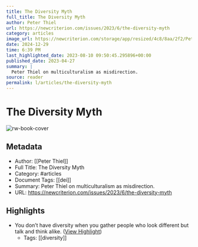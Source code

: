 ```yaml
---
title: The Diversity Myth
full_title: The Diversity Myth
author: Peter Thiel
url: https://newcriterion.com/issues/2023/6/the-diversity-myth
category: articles
image_url: https://newcriterion.com/storage/app/resized/4c8/8aa/2f2/Peter_TNC004_resized_4c88aa2f250770056a10943f454d6b3364fd5943.jpg
date: 2024-12-29
time: 6:39 PM
last_highlighted_date: 2023-08-10 09:50:45.295896+00:00
published_date: 2023-04-27
summary: |
  Peter Thiel on multiculturalism as misdirection.
source: reader
permalink: l/articles/the-diversity-myth
---
```

# The Diversity Myth

![rw-book-cover](https://newcriterion.com/storage/app/resized/4c8/8aa/2f2/Peter_TNC004_resized_4c88aa2f250770056a10943f454d6b3364fd5943.jpg)

## Metadata
- Author: [[Peter Thiel]]
- Full Title: The Diversity Myth
- Category: #articles
- Document Tags: [[dei]] 
- Summary: Peter Thiel on multiculturalism as misdirection.
- URL: https://newcriterion.com/issues/2023/6/the-diversity-myth

## Highlights
- You don’t have diversity when you gather people who look different but talk and think alike. ([View Highlight](https://read.readwise.io/read/01h7fdp2xe0hkv76m69fcrnrct))
    - Tags: [[diversity]] 


